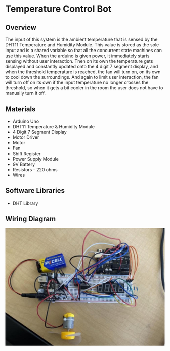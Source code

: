 # Temperature Control Bot
## Overview
The input of this system is the ambient temperature that is sensed by the DHT11 Temperature
and Humidity Module. This value is stored as the sole input and is a shared variable so that all
the concurrent state machines can use this value. When the arduino is given power, it
immediately starts sensing without user interaction. Then on its own the temperature gets
displayed and constantly updated onto the 4 digit 7 segment display, and when the threshold
temperature is reached, the fan will turn on, on its own to cool down the surroundings. And again
to limit user interaction, the fan will turn off on its own if the input temperature no longer crosses
the threshold, so when it gets a bit cooler in the room the user does not have to manually turn it
off.

## Materials
- Arduino Uno
- DHT11 Temperature & Humidity Module
- 4 Digit 7 Segment Display
- Motor Driver
- Motor
- Fan
- Shift Register
- Power Supply Module
- 9V Battery
- Resistors - 220 ohms
- Wires

## Software Libraries
- DHT Library

## Wiring Diagram
![](images/120b_pic.png)
